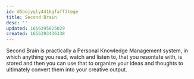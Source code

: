 ```yaml
---
id: d5bojyqly441kgfaff3tege
title: Second Brain
desc: ''
updated: 1656395825029
created: 1656393436338
---
```


Second Brain is practically a Personal Knowledge Management system, in which anything you read, watch and listen to, that you resontate with, is stored and then you can use that to organize your ideas and thoughts to ultimately convert them into your creative output.